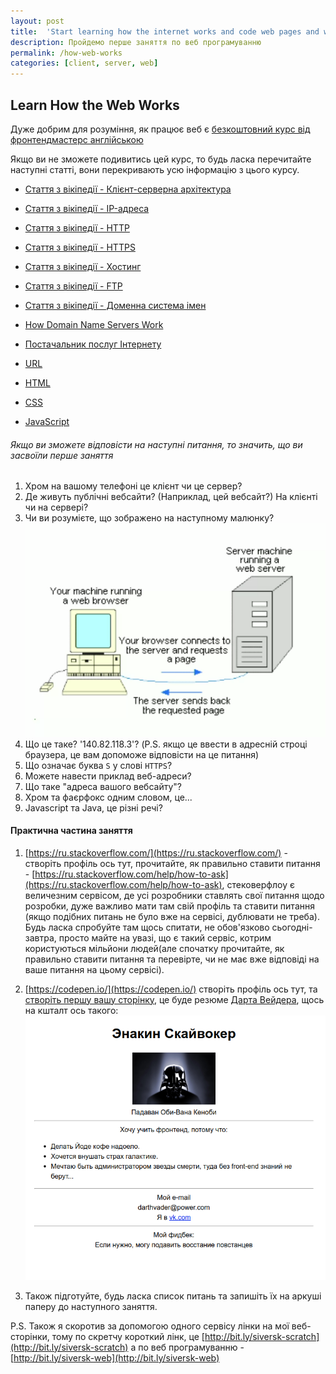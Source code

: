 ```yaml
---
layout: post
title:  'Start learning how the internet works and code web pages and websites'
description: Пройдемо перше заняття по веб програмуванню
permalink: /how-web-works
categories: [client, server, web]
---
```


## Learn How the Web Works

Дуже добрим для розуміння, як працює веб є [безкоштовний курс від фронтендмастерс англійською](http://www.internetfundamentals.com/)    

Якщо ви не зможете подивитись цей курс, то будь ласка перечитайте наступні статті, вони перекривають усю інформацію з цього курсу.

* [Стаття з вікіпедії - Клієнт-серверна архітектура](https://uk.wikipedia.org/wiki/%D0%9A%D0%BB%D1%96%D1%94%D0%BD%D1%82-%D1%81%D0%B5%D1%80%D0%B2%D0%B5%D1%80%D0%BD%D0%B0_%D0%B0%D1%80%D1%85%D1%96%D1%82%D0%B5%D0%BA%D1%82%D1%83%D1%80%D0%B0)

* [Стаття з вікіпедії - IP-адреса](https://uk.wikipedia.org/wiki/IP-%D0%B0%D0%B4%D1%80%D0%B5%D1%81%D0%B0)
* [Стаття з вікіпедії - HTTP](https://uk.wikipedia.org/wiki/HTTP)
* [Стаття з вікіпедії - HTTPS](https://uk.wikipedia.org/wiki/HTTPS)

* [Стаття з вікіпедії - Хостинг](https://uk.wikipedia.org/wiki/%D0%A5%D0%BE%D1%81%D1%82%D0%B8%D0%BD%D0%B3)
* [Стаття з вікіпедії - FTP](https://uk.wikipedia.org/wiki/FTP)
* [Стаття з вікіпедії - Доменна система імен](https://uk.wikipedia.org/wiki/%D0%94%D0%BE%D0%BC%D0%B5%D0%BD%D0%BD%D0%B0_%D1%81%D0%B8%D1%81%D1%82%D0%B5%D0%BC%D0%B0_%D1%96%D0%BC%D0%B5%D0%BD)

* [How Domain Name Servers Work](https://computer.howstuffworks.com/dns.htm)
* [Постачальник послуг Інтернету](https://uk.wikipedia.org/wiki/%D0%9F%D0%BE%D1%81%D1%82%D0%B0%D1%87%D0%B0%D0%BB%D1%8C%D0%BD%D0%B8%D0%BA_%D0%BF%D0%BE%D1%81%D0%BB%D1%83%D0%B3_%D0%86%D0%BD%D1%82%D0%B5%D1%80%D0%BD%D0%B5%D1%82%D1%83)
* [URL](https://uk.wikipedia.org/wiki/%D0%A3%D0%BD%D1%96%D1%84%D1%96%D0%BA%D0%BE%D0%B2%D0%B0%D0%BD%D0%B8%D0%B9_%D0%BB%D0%BE%D0%BA%D0%B0%D1%82%D0%BE%D1%80_%D1%80%D0%B5%D1%81%D1%83%D1%80%D1%81%D1%96%D0%B2)
* [HTML](https://uk.wikipedia.org/wiki/HTML)
* [CSS](https://uk.wikipedia.org/wiki/CSS)
* [JavaScript](https://uk.wikipedia.org/wiki/JavaScript)

###### Якщо ви зможете відповісти на наступні питання, то значить, що ви засвоїли перше заняття

1. Хром на вашому телефоні це клієнт чи це сервер?
2. Де живуть публічні вебсайти? (Наприклад, цей вебсайт?) На клієнті чи на сервері?
3. Чи ви розумієте, що зображено на наступному малюнку?
![клієнт-сервер](./images/1/клієнт-сервер.png)
4. Що це таке? '140.82.118.3'? (P.S. якщо це ввести в адресній строці браузера, це вам допоможе відповісти на це питання)
5. Що означає буква `S` у слові `HTTPS`?
6. Можете навести приклад веб-адреси?
7. Що таке "адреса вашого вебсайту"?
8. Хром та фаєрфокс одним словом, це...
9. Javascript та Java, це різні речі?

#### Практична частина заняття

1. [https://ru.stackoverflow.com/](https://ru.stackoverflow.com/) - створіть профіль ось тут, прочитайте, як правильно ставити питання - [https://ru.stackoverflow.com/help/how-to-ask](https://ru.stackoverflow.com/help/how-to-ask), стековерфлоу є величезним сервісом, де усі розробники ставлять свої питання щодо розробки, дуже важливо мати там свій профіль та ставити питання (якщо подібних питань не було вже на сервісі, дублювати не треба). Будь ласка спробуйте там щось спитати, не обов'язково сьогодні-завтра, просто майте на увазі, що є такий сервіс, котрим користуються мільйони людей(але спочатку прочитайте, як правильно ставити питання та перевірте, чи не має вже відповіді на ваше питання на цьому сервісі).

2. [https://codepen.io/](https://codepen.io/) створіть профіль ось тут, та [створіть першу вашу сторінку](https://codepen.io/pen/), це буде резюме [Дарта Вейдера](https://uk.wikipedia.org/wiki/%D0%94%D0%B0%D1%80%D1%82_%D0%92%D0%B5%D0%B9%D0%B4%D0%B5%D1%80), щось на кшталт ось такого:
![дарт вейдер](./images/1/дарт_вейдер.png)

3. Також підготуйте, будь ласка список питань та запишіть їх на аркуші паперу до наступного заняття.

P.S. Також я скоротив за допомогою одного сервісу лінки на мої веб-сторінки, тому по скретчу короткий лінк, це [http://bit.ly/siversk-scratch](http://bit.ly/siversk-scratch) а по веб програмуванню - [http://bit.ly/siversk-web](http://bit.ly/siversk-web)
